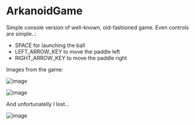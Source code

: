 # ArkanoidGame
Simple console version of well-known, old-fashioned game. Even controls are simple..:
- SPACE for launching the ball
- LEFT_ARROW_KEY to move the paddle left
- RIGHT_ARROW_KEY to move the paddle right

Images from the game:

![image](https://user-images.githubusercontent.com/73364581/112637865-e2419f00-8e3e-11eb-99e8-cc9b6621d6a4.png)


![image](https://user-images.githubusercontent.com/73364581/113209809-cc374280-9273-11eb-9fc4-32c614c67e05.png)

And unfortunatelly I lost...

![image](https://user-images.githubusercontent.com/73364581/113209996-07397600-9274-11eb-8320-71df2dbc7f07.png)
